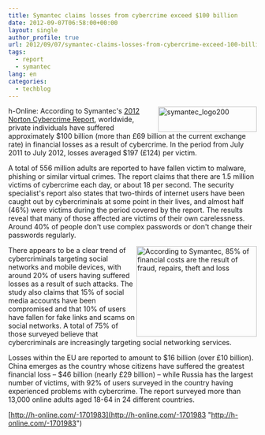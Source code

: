 ```yaml
---
title: Symantec claims losses from cybercrime exceed $100 billion
date: 2012-09-07T06:58:00+00:00
layout: single
author_profile: true
url: 2012/09/07/symantec-claims-losses-from-cybercrime-exceed-100-billion/
tags:
  - report
  - symantec
lang: en
categories: 
  - techblog
---
```

<a href="http://lh4.ggpht.com/-f6aTKN-clEM/UEmUfmMsQ5I/AAAAAAAAHVA/eAbIjGGFzE0/s1600-h/symantec_logo200.jpg" target="_blank"><img title="symantec_logo200" border="0" alt="symantec_logo200" align="right" src="http://lh6.ggpht.com/-6GXc66HE-c0/UEmUj2vR3iI/AAAAAAAAHVI/nY88VNrQH3M/symantec_logo200_thumb.jpg?imgmax=800" width="200" height="51" /></a>h-Online: According to Symantec's [2012 Norton Cybercrime Report](http://www.norton.com/2012cybercrimereport), worldwide, private individuals have suffered approximately $100 billion (more than £69 billion at the current exchange rate) in financial losses as a result of cybercrime. In the period from July 2011 to July 2012, losses averaged $197 (£124) per victim. 

A total of 556 million adults are reported to have fallen victim to malware, phishing or similar virtual crimes. The report claims that there are 1.5 million victims of cybercrime each day, or about 18 per second. The security specialist's report also states that two-thirds of internet users have been caught out by cybercriminals at some point in their lives, and almost half (46%) were victims during the period covered by the report. The results reveal that many of those affected are victims of their own carelessness. Around 40% of people don't use complex passwords or don't change their passwords regularly. 

<a href="http://lh4.ggpht.com/-6UZfI2Essg0/UEmT8pK0VGI/AAAAAAAAHUw/KK2ujINhFZg/s1600-h/Screen_Shot_2012-09-06_at_14.21.34%25255B2%25255D.jpg" target="_blank"><img title="According to Symantec, 85% of financial costs are the result of fraud, repairs, theft and loss" border="0" alt="According to Symantec, 85% of financial costs are the result of fraud, repairs, theft and loss" align="right" src="http://lh6.ggpht.com/-CiqO1VHQhlU/UEmUDTpPIqI/AAAAAAAAHU4/Iav0C04lf58/Screen_Shot_2012-09-06_at_14.21.34_thumb%25255B2%25255D.jpg?imgmax=800" width="244" height="184" /></a>There appears to be a clear trend of cybercriminals targeting social networks and mobile devices, with around 20% of users having suffered losses as a result of such attacks. The study also claims that 15% of social media accounts have been compromised and that 10% of users have fallen for fake links and scams on social networks. A total of 75% of those surveyed believe that cybercriminals are increasingly targeting social networking services. 

Losses within the EU are reported to amount to $16 billion (over £10 billion). China emerges as the country whose citizens have suffered the greatest financial loss – $46 billion (nearly £29 billion) – while Russia has the largest number of victims, with 92% of users surveyed in the country having experienced problems with cybercrime. The report surveyed more than 13,000 online adults aged 18-64 in 24 different countries. 

[http://h-online.com/-1701983](http://h-online.com/-1701983 "http://h-online.com/-1701983")